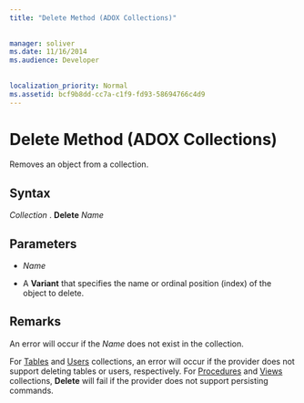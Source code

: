 ```yaml
---
title: "Delete Method (ADOX Collections)"
  
  
manager: soliver
ms.date: 11/16/2014
ms.audience: Developer
 
  
localization_priority: Normal
ms.assetid: bcf9b8dd-cc7a-c1f9-fd93-58694766c4d9
---
```


# Delete Method (ADOX Collections)

Removes an object from a collection.
  
## Syntax

 *Collection*  . **Delete** *Name* 
  
## Parameters

-  *Name* 
    
- A **Variant** that specifies the name or ordinal position (index) of the object to delete. 
    
## Remarks

An error will occur if the  *Name*  does not exist in the collection. 
  
For [Tables](tables-collection-adox.md) and [Users](users-collection-adox.md) collections, an error will occur if the provider does not support deleting tables or users, respectively. For [Procedures](procedures-collection-adox.md) and [Views](views-collection-adox.md) collections, **Delete** will fail if the provider does not support persisting commands. 
  

